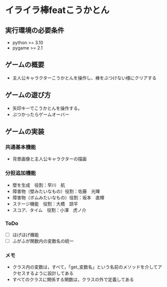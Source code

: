# イライラ棒featこうかとん

## 実行環境の必要条件
* python >= 3.10
* pygame >= 2.1

## ゲームの概要
* 主人公キャラクターこうかとんを操作し、棒をぶつけない様にクリアする

## ゲームの遊び方
* 矢印キーでこうかとんを操作する。
* ぶつかったらゲームオーバー

## ゲームの実装
### 共通基本機能
* 背景画像と主人公キャラクターの描画

### 分担追加機能
* 壁を生成　役割：早川　航
* 障害物（壁みたいなもの）役割：佐藤　光暉
* 障害物（ボムみたいなもの）役割：坂本　直輝
* ステージ機能　役割：大橋　諒平
* スコア、タイム　役割：小澤　虎ノ介

### ToDo
- [ ] ほげほげ機能
- [ ] ふがふが関数内の変数名の統一

### メモ
* クラス内の変数は，すべて，「get_変数名」という名前のメソッドを介してアクセスするように設計してある
* すべてのクラスに関係する関数は，クラスの外で定義してある

